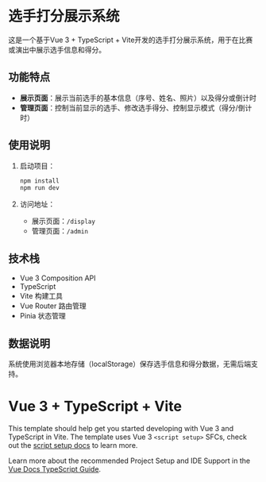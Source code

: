 # 选手打分展示系统

这是一个基于Vue 3 + TypeScript + Vite开发的选手打分展示系统，用于在比赛或演出中展示选手信息和得分。

## 功能特点

- **展示页面**：展示当前选手的基本信息（序号、姓名、照片）以及得分或倒计时
- **管理页面**：控制当前显示的选手、修改选手得分、控制显示模式（得分/倒计时）

## 使用说明

1. 启动项目：
   ```bash
   npm install
   npm run dev
   ```

2. 访问地址：
   - 展示页面：`/display`
   - 管理页面：`/admin`

## 技术栈

- Vue 3 Composition API
- TypeScript
- Vite 构建工具
- Vue Router 路由管理
- Pinia 状态管理

## 数据说明

系统使用浏览器本地存储（localStorage）保存选手信息和得分数据，无需后端支持。

# Vue 3 + TypeScript + Vite

This template should help get you started developing with Vue 3 and TypeScript in Vite. The template uses Vue 3 `<script setup>` SFCs, check out the [script setup docs](https://v3.vuejs.org/api/sfc-script-setup.html#sfc-script-setup) to learn more.

Learn more about the recommended Project Setup and IDE Support in the [Vue Docs TypeScript Guide](https://vuejs.org/guide/typescript/overview.html#project-setup).
